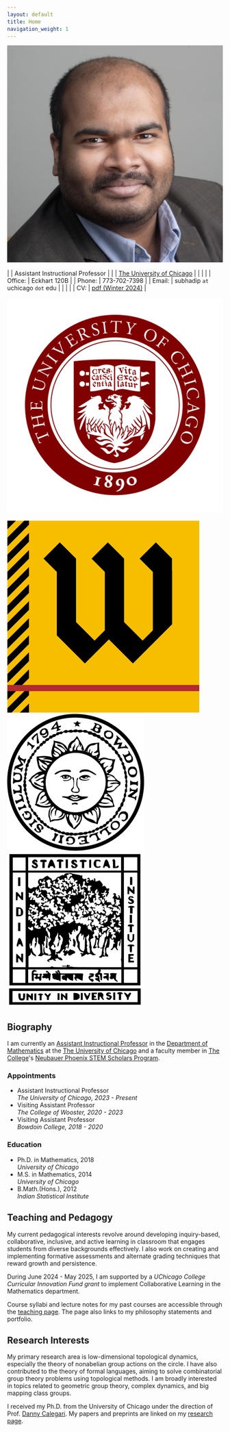 ```yaml
---
layout: default
title: Home
navigation_weight: 1
---
```


<div class="about">
<div class="picture">

[![Subhadip Chowdhury](assets/photos/me_small.jpg)](assets/photos/)
</div>

<div class="mail">

|        | Assistant Instructional Professor |
|        | [The University of Chicago](https://www.uchicago.edu)  |
|        |    |
| Office: | Eckhart 120B |
| Phone: | 773-702-7398 |
| Email: | subhadip `at` uchicago `dot` edu |
|        |    |
| CV: | <i class="far fa-file-pdf"></i> [pdf (Winter 2024)](assets/CV.pdf) |

</div>
<div class="shield">
  <div class="current">
  
  ![The University of Chicago](assets/logos/UChicago_seal.svg "Crescat scientia; vita excolatur")
  </div>
  <div class="old">
  
   ![The College of Wooster](assets/logos/Wooster_seal.png "Ex Uno Fonte")
   ![Bowdoin College](assets/logos/bowdoin_seal.png "Ut Aquila Versus Coelum")
   ![Indian Statistical Institute](assets/logos/isi_logo.png "भिन्नेष्वैक्यस्य दर्शनम्")
  </div>
</div>

</div>

<div class='anchor'>

## Biography

I am currently an [Assistant Instructional Professor](https://mathematics.uchicago.edu/people/profile/subhadip-chowdhury/) in the [Department of Mathematics](https://mathematics.uchicago.edu/) at the [The University of Chicago](https://www.uchicago.edu/) and a faculty member in [The College](https://college.uchicago.edu/)'s [Neubauer Phoenix STEM Scholars Program](https://college.uchicago.edu/phoenix-stem). 

<div class='experience'>

### Appointments ###

* Assistant Instructional Professor <br> 
  _The University of Chicago, 2023 - Present_
* Visiting Assistant Professor <br> 
  _The College of Wooster, 2020 - 2023_
* Visiting Assistant Professor <br> 
  _Bowdoin College, 2018 - 2020_

</div>

<div class='education'>

### Education ###

* Ph.D. in Mathematics, 2018<br>
  _University of Chicago_
* M.S. in Mathematics, 2014<br>
  _University of Chicago_
* B.Math.(Hons.), 2012<br>
  _Indian Statistical Institute_

</div>

</div>

<div class='anchor'>

## Teaching and Pedagogy

My current pedagogical interests revolve around developing inquiry-based, collaborative, inclusive, and active learning in classroom that engages students from diverse backgrounds effectively. I also work on creating and implementing formative assessments and alternate grading techniques that reward growth and persistence.

During June 2024 - May 2025, I am supported by a <i>UChicago College Curricular Innovation Fund grant</i> to implement Collaborative Learning in the Mathematics department.

Course syllabi and lecture notes for my past courses are accessible through the [teaching page](teaching). The page also links to my philosophy statements and portfolio.

</div>

<div class='anchor'>

## Research Interests

My primary research area is low-dimensional topological dynamics, especially the theory of nonabelian group actions on the circle. I have also contributed to the theory of formal languages, aiming to solve combinatorial group theory problems using topological methods. I am broadly interested in topics related to geometric group theory, complex dynamics, and big mapping class groups. 

I received my Ph.D. from the University of Chicago under the direction of Prof. [Danny Calegari](http://math.uchicago.edu/~dannyc/). My papers and preprints are linked on my [research page](research).

</div>


